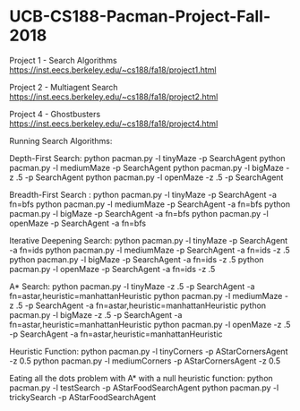 # UCB-CS188-Pacman-Project-Fall-2018

Project 1 - Search Algorithms
https://inst.eecs.berkeley.edu/~cs188/fa18/project1.html

Project 2 - Multiagent Search
https://inst.eecs.berkeley.edu/~cs188/fa18/project2.html

Project 4 - Ghostbusters
https://inst.eecs.berkeley.edu/~cs188/fa18/project4.html


Running Search Algorithms:

Depth-First Search:
python pacman.py -l tinyMaze -p SearchAgent
python pacman.py -l mediumMaze -p SearchAgent
python pacman.py -l bigMaze -z .5 -p SearchAgent
python pacman.py -l openMaze -z .5 -p SearchAgent

Breadth-First Search :
python pacman.py -l tinyMaze -p SearchAgent -a fn=bfs
python pacman.py -l mediumMaze -p SearchAgent -a fn=bfs
python pacman.py -l bigMaze -p SearchAgent -a fn=bfs
python pacman.py -l openMaze -p SearchAgent -a fn=bfs

Iterative Deepening Search:
python pacman.py -l tinyMaze -p SearchAgent -a fn=ids
python pacman.py -l mediumMaze -p SearchAgent -a fn=ids -z .5
python pacman.py -l bigMaze -p SearchAgent -a fn=ids -z .5
python pacman.py -l openMaze -p SearchAgent -a fn=ids -z .5

A* Search:
python pacman.py -l tinyMaze -z .5 -p SearchAgent -a fn=astar,heuristic=manhattanHeuristic
python pacman.py -l mediumMaze -z .5 -p SearchAgent -a fn=astar,heuristic=manhattanHeuristic
python pacman.py -l bigMaze -z .5 -p SearchAgent -a fn=astar,heuristic=manhattanHeuristic
python pacman.py -l openMaze -z .5 -p SearchAgent -a fn=astar,heuristic=manhattanHeuristic

Heuristic Function:
python pacman.py -l tinyCorners -p AStarCornersAgent -z 0.5
python pacman.py -l mediumCorners -p AStarCornersAgent -z 0.5

Eating all the dots problem with A* with a null heuristic function:
python pacman.py -l testSearch -p AStarFoodSearchAgent
python pacman.py -l trickySearch -p AStarFoodSearchAgent
